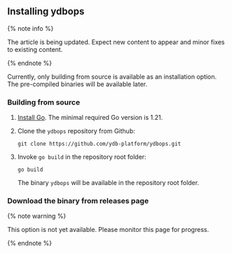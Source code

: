 ## Installing ydbops

{% note info %}

The article is being updated. Expect new content to appear and minor fixes to existing content.

{% endnote %}

Currently, only building from source is available as an installation option. The pre-compiled binaries will be available later.

### Building from source

1. [Install Go](https://go.dev/doc/install). The minimal required Go version is 1.21.

2. Clone the `ydbops` repository from Github:
    ```
    git clone https://github.com/ydb-platform/ydbops.git
    ```

3. Invoke `go build` in the repository root folder:
    ```
    go build
    ```
    The binary `ydbops` will be available in the repository root folder.

### Download the binary from releases page

{% note warning %}

This option is not yet available. Please monitor this page for progress.

{% endnote %}
